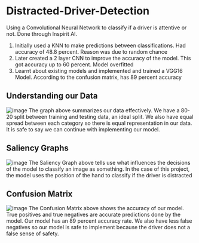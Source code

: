 # Distracted-Driver-Detection
Using a Convolutional Neural Network to classify if a driver is attentive or not. Done through Inspirit AI. 
1. Initially used a KNN to make predictions between classifications. Had accuracy of 48.8 percent. Reason was due to random chance
2. Later created a 2 layer CNN to improve the accuracy of the model. This got accuracy up to 60 percent. Model overfitted
3. Learnt about existing models and implemented and trained a VGG16 Model. According to the confusion matrix, has 89 percent accuracy

## Understanding our Data
![image](https://github.com/user-attachments/assets/aeb60005-8211-4063-9fa7-fc74af542770)
The graph above summarizes our data effectively. We have a 80-20 split between training and testing data, an ideal split. We also have equal spread between each category so there is equal representation in our data. It is safe to say we can continue with implementing our model. 

## Saliency Graphs
![image](https://github.com/user-attachments/assets/d15b8fd4-e503-49e1-91da-be6859f8b9a8)
The Saliency Graph above tells use what influences the decisions of the model to classify an image as something. In the case of this project, the model uses the position of the hand to classify if the driver is distracted

## Confusion Matrix
![image](https://github.com/user-attachments/assets/935d8fa9-2a58-45c0-a655-b2a98016b7f0)
The Confusion Matrix above shows the accuracy of our model. True positives and true negatives are accurate predictions done by the model. Our model has an 89 percent accuracy rate. We also have less false negatives so our model is safe to implement because the driver does not a false sense of safety.

